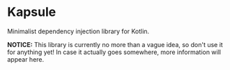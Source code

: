 # Kapsule

Minimalist dependency injection library for Kotlin.

**NOTICE:** This library is currently no more than a vague idea, so don't use it for anything yet! In case it actually goes somewhere, more information will appear here.
